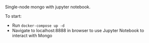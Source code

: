 Single-node mongo with jupyter notebook.

To start:
- Run `docker-compose up -d`
- Navigate to localhost:8888 in browser to use Jupyter Notebook to interact with Mongo